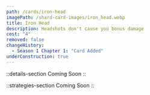 ```yaml
---
path: /cards/iron-head
imagePath: /shard-card-images/iron_head.webp
title: Iron Head
description: Headshots don't cause you bonus damage
cost: "4"
removed: false
changeHistory:
  - Season 1 Chapter 1: "Card Added"
underConstruction: true
---
```


::details-section
Coming Soon
::

::strategies-section
Coming Soon
::
